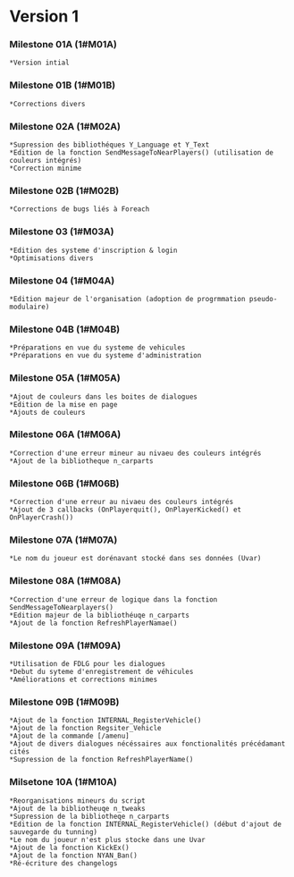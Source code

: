 Version 1
=========

### Milestone 01A (1#M01A)
	*Version intial

### Milestone 01B (1#M01B)
	*Corrections divers

### Milestone 02A (1#M02A)
	*Supression des bibliothéques Y_Language et Y_Text
	*Edition de la fonction SendMessageToNearPlayers() (utilisation de couleurs intégrés)
	*Correction minime

### Milestone 02B (1#M02B)
	*Corrections de bugs liés à Foreach

### Milestone 03 (1#M03A)
	*Edition des systeme d'inscription & login
	*Optimisations divers

### Milestone 04 (1#M04A)
	*Edition majeur de l'organisation (adoption de progrmmation pseudo-modulaire)

### Milestone 04B (1#M04B)
	*Préparations en vue du systeme de vehicules
	*Préparations en vue du systeme d'administration

### Milestone 05A (1#M05A)
	*Ajout de couleurs dans les boites de dialogues
	*Edition de la mise en page
	*Ajouts de couleurs

### Milestone 06A (1#M06A)
	*Correction d'une erreur mineur au nivaeu des couleurs intégrés
	*Ajout de la bibliotheque n_carparts

### Milestone 06B (1#M06B)
	*Correction d'une erreur au nivaeu des couleurs intégrés
	*Ajout de 3 callbacks (OnPlayerquit(), OnPlayerKicked() et OnPlayerCrash())

### Milestone 07A (1#M07A)
	*Le nom du joueur est dorénavant stocké dans ses données (Uvar)

### Milestone 08A (1#M08A)
	*Correction d'une erreur de logique dans la fonction SendMessageToNearplayers()
	*Edition majeur de la bibliothéuqe n_carparts
	*Ajout de la fonction RefreshPlayerNamae()

### Milestone 09A (1#M09A)
	*Utilisation de FDLG pour les dialogues
	*Debut du syteme d'enregistrement de véhicules
	*Améliorations et corrections minimes

### Milestone 09B (1#M09B)
	*Ajout de la fonction INTERNAL_RegisterVehicle()
	*Ajout de la fonction Regsiter_Vehicle
	*Ajout de la commande [/amenu]
	*Ajout de divers dialogues nécéssaires aux fonctionalités précédamant cités
	*Supression de la fonction RefreshPlayerName()
	
### Milsetone 10A (1#M10A)
	*Reorganisations mineurs du script
	*Ajout de la bibliotheuqe n_tweaks
	*Supression de la bibliotheqe n_carparts
	*Edition de la fonction INTERNAL_RegisterVehicle() (début d'ajout de sauvegarde du tunning)
	*Le nom du joueur n'est plus stocke dans une Uvar
	*Ajout de la fonction KickEx()
	*Ajout de la fonction NYAN_Ban()
	*Ré-écriture des changelogs

